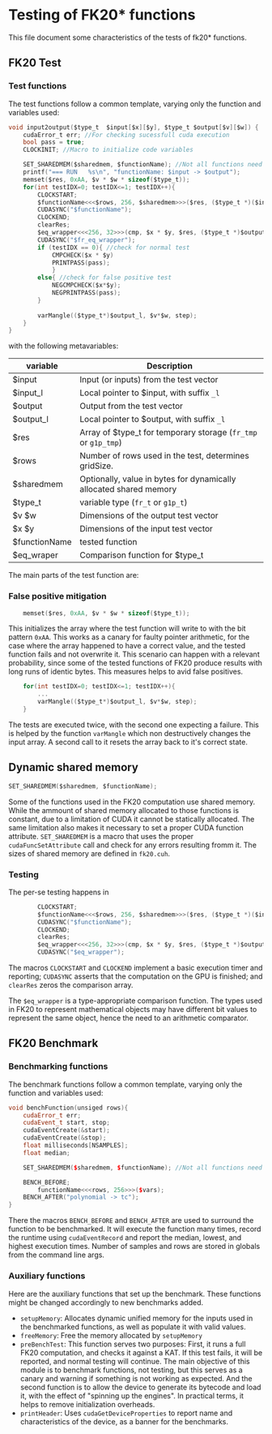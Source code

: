 <!---
// bls12_381: Arithmetic for BLS12-381
// Copyright 2022-2023 Dag Arne Osvik
// Copyright 2022-2023 Luan Cardoso dos Santos
--->

Testing of FK20* functions
===============================================================================

This file document some characteristics of the tests of fk20* functions.

## FK20 Test
<!--- TODO: Write introduction ---> 

### Test functions
The test functions follow a common template, varying only the function and variables used:

```C
void input2output($type_t  $input[$x][$y], $type_t $output[$v][$w]) {
    cudaError_t err; //For checking sucessfull cuda execution
    bool pass = true;
    CLOCKINIT; //Macro to initialize code variables

    SET_SHAREDMEM($sharedmem, $functionName); //Not all functions need it.
    printf("=== RUN   %s\n", "functionName: $input -> $output");
    memset($res, 0xAA, $v * $w * sizeof($type_t)); 
    for(int testIDX=0; testIDX<=1; testIDX++){
        CLOCKSTART;
        $functionName<<<$rows, 256, $sharedmem>>>($res, ($type_t *)($input_l));
        CUDASYNC("$functionName");
        CLOCKEND;
        clearRes;
        $eq_wrapper<<<256, 32>>>(cmp, $x * $y, $res, ($type_t *)$output_l);
        CUDASYNC("$fr_eq_wrapper");
        if (testIDX == 0){ //check for normal test
            CMPCHECK($x * $y)
            PRINTPASS(pass);
            }
        else{ //check for false positive test
            NEGCMPCHECK($x*$y);
            NEGPRINTPASS(pass);
        }
        
        varMangle(($type_t*)$output_l, $v*$w, step);
    }
}
```
with the following metavariables:

| variable      | Description                                                        |
| ------------- | ------------------------------------------------------------------ |
| $input        | Input (or inputs) from the test vector                             |
| $input_l      | Local pointer to $input, with suffix `_l`                          |
| $output       | Output from the test vector                                        |
| $output_l     | Local pointer to $output, with suffix `_l`                         |
| $res          | Array of $type_t for temporary storage (`fr_tmp` or `g1p_tmp`)     |
| $rows         | Number of rows used in the test, determines gridSize.              |
| $sharedmem    | Optionally, value in bytes for dynamically allocated shared memory |
| $type_t       | variable type (`fr_t` or `g1p_t`)                                  |
| $v $w         | Dimensions of the output test vector                               |
| $x $y         | Dimensions of the input test vector                                |
| $functionName | tested function                                                    |
| $eq_wraper    | Comparison function for $type_t                                    |


The main parts of the test function are:

### False positive mitigation
```C
    memset($res, 0xAA, $v * $w * sizeof($type_t)); 
```

This initializes the array where the test function will write to with the bit pattern  `0xAA`. This works as a canary for faulty pointer arithmetic, for the case where the array happened to have a correct value, and the tested function fails and not overwrite it. This scenario can happen with a relevant probability, since some of the tested functions of FK20 produce results with long runs of identic bytes. This measures helps to avid false positives.

```C
    for(int testIDX=0; testIDX<=1; testIDX++){
        ...
        varMangle(($type_t*)$output_l, $v*$w, step);
    }
```
The tests are executed twice, with the second one expecting a failure. This is helped by the function `varMangle` which non destructively changes the input array. A second call to it resets the array back to it's correct state.

## Dynamic shared memory
```C
SET_SHAREDMEM($sharedmem, $functionName);
```

Some of the functions used in the FK20 computation use shared memory. While the ammount of shared memory allocated to those functions is constant, due to a limitation of CUDA it cannot be statically allocated. The same limitation also makes it necessary to set a proper CUDA function attribute. `SET_SHAREDMEM` is a macro that uses the proper `cudaFuncSetAttribute` call and check for any errors resulting fromm it. 
The sizes of shared memory are defined in `fk20.cuh`.

### Testing

The per-se testing happens in

```C
        CLOCKSTART;
        $functionName<<<$rows, 256, $sharedmem>>>($res, ($type_t *)($input_l));
        CUDASYNC("$functionName");
        CLOCKEND;
        clearRes;
        $eq_wrapper<<<256, 32>>>(cmp, $x * $y, $res, ($type_t *)$output_l);
        CUDASYNC("$eq_wrapper");
```

The macros `CLOCKSTART` and `CLOCKEND` implement a basic execution timer and reporting; `CUDASYNC` asserts that the computation on the GPU is finished; and `clearRes` zeros the comparison array.

The `$eq_wrapper` is a type-appropriate comparison function. The types used in FK20 to represent mathematical objects may have different bit values to represent the same object, hence the need to an arithmetic comparator. 

## FK20 Benchmark
### Benchmarking functions
The benchmark functions follow a common template, varying only the function and variables used:

```C++
void benchFunction(unsiged rows){
    cudaError_t err;
    cudaEvent_t start, stop;
    cudaEventCreate(&start);
    cudaEventCreate(&stop);
    float milliseconds[NSAMPLES];
    float median;

    SET_SHAREDMEM($sharedmem, $functionName); //Not all functions need it.

    BENCH_BEFORE;
        functionName<<<rows, 256>>>($vars);
    BENCH_AFTER("polynomial -> tc");
}
```

There the macros `BENCH_BEFORE` and `BENCH_AFTER` are used to surround the function to be benchmarked. It will execute the function many times, record the runtime using `cudaEventRecord` and report the median, lowest, and highest execution times. Number of samples and rows are stored in globals from the command line args. 

### Auxiliary functions

Here are the auxiliary functions that set up the benchmark. These functions might be changed accordingly to new benchmarks added.

- `setupMemory`: Allocates dynamic unified memory for the inputs used in the benchmarked functions, as well as populate it with valid values.
- `freeMemory`: Free the memory allocated by `setupMemory`
- `preBenchTest`: This function serves two purposes: First, it runs a full FK20 computation, and checks it against a KAT. If this test fails, it will be reported, and normal testing will continue. The main objective of this module is to benchmark functions, not testing, but this serves as a canary and warning if something is not working as expected. And the second function is to allow the device to generate its bytecode and load it, with the effect of "spinning up the engines". In practical terms, it helps to remove initialization overheads.
- `printHeader`: Uses `cudaGetDeviceProperties` to report name and characteristics of the device, as a banner for the benchmarks.
<!---
## FK20_512 test
 TODO:

TODO: 
--->


